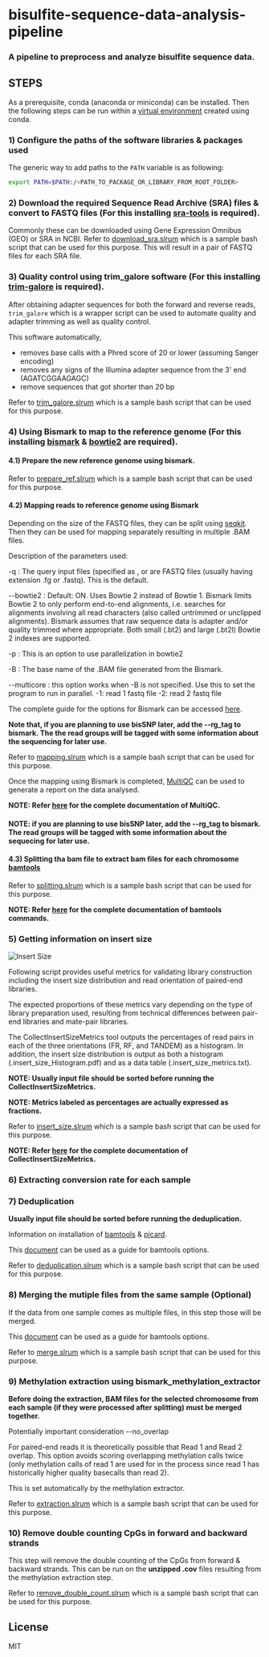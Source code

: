 # bisulfite-sequence-data-analysis-pipeline
### A pipeline to preprocess and analyze bisulfite sequence data.
## STEPS

As a prerequisite, conda (anaconda or miniconda) can be installed. Then the following steps can be run within a [virtual environment](https://uoa-eresearch.github.io/eresearch-cookbook/recipe/2014/11/20/conda/) created using conda.

### 1) Configure the paths of the software libraries & packages used

The generic way to add paths to the `PATH` variable is as following:
```sh
export PATH=$PATH:/<PATH_TO_PACKAGE_OR_LIBRARY_FROM_ROOT_FOLDER>
```

### 2) Download the required Sequence Read Archive (SRA) files & convert to FASTQ files (For this installing [sra-tools](https://anaconda.org/bioconda/sra-tools) is required).

Commonly these can be downloaded using Gene Expression Omnibus (GEO) or SRA in NCBI. Refer to [download_sra.slrum](https://github.com/UdithaM/bisulfite-sequence-data-analysis-pipeline/blob/main/download_sra.slrum) which is a sample bash script that can be used for this purpose. This will result in a pair of FASTQ files for each SRA file.

### 3) Quality control using trim_galore software (For this installing [trim-galore](https://anaconda.org/bioconda/trim-galore) is required).

After obtaining adapter sequences for both the forward and reverse reads, `trim_galore` which is a wrapper script can be used to automate quality and adapter trimming as well as quality control. 

This software automatically,
- removes base calls with a Phred score of 20 or lower (assuming Sanger encoding)
- removes any signs of the Illumina adapter sequence from the 3' end (AGATCGGAAGAGC)
- remove sequences that got shorter than 20 bp

Refer to [trim_galore.slrum](https://github.com/UdithaM/bisulfite-sequence-data-analysis-pipeline/blob/main/trim_galore.slrum) which is a sample bash script that can be used for this purpose.

### 4) Using Bismark to map to the reference genome (For this installing [bismark](https://anaconda.org/bioconda/bismark) & [bowtie2](https://anaconda.org/bioconda/bowtie2) are required).

#### 4.1) Prepare the new reference genome using bismark.

Refer to [prepare_ref.slrum](https://github.com/UdithaM/bisulfite-sequence-data-analysis-pipeline/blob/main/prepare_ref.slrum) which is a sample bash script that can be used for this purpose.

#### 4.2) Mapping reads to reference genome using Bismark

Depending on the size of the FASTQ files, they can be split using [seqkit](https://anaconda.org/bioconda/seqkit). Then they can be used for mapping separately resulting in multiple .BAM files.

Description of the parameters used:

-q : The query input files (specified as , or are FASTQ files (usually having extension .fg or .fastq). This is the default.

--bowtie2 : Default: ON. Uses Bowtie 2 instead of Bowtie 1. Bismark limits Bowtie 2 to only perform end-to-end alignments, i.e. searches for alignments involving all read characters (also called untrimmed or unclipped alignments). Bismark assumes that raw sequence data is adapter and/or quality trimmed where appropriate. Both small (.bt2) and large (.bt2l) Bowtie 2 indexes are supported.

-p : This is an option to use parallelization in bowtie2

-B : The base name of the .BAM file generated from the Bismark.

--multicore : this option works when -B is not specified. Use this to set the program to run in parallel.
-1: read 1 fastq file
-2: read 2 fastq file

The complete guide for the options for Bismark can be accessed [here](https://www.bioinformatics.babraham.ac.uk/projects/bismark/Bismark_User_Guide.pdf).

**Note that, if you are planning to use bisSNP later, add the --rg_tag to bismark. The the read groups will be tagged with some information about the sequencing for later use.**

Refer to [mapping.slrum](https://github.com/UdithaM/bisulfite-sequence-data-analysis-pipeline/blob/main/mapping.slrum) which is a sample bash script that can be used for this purpose.

Once the mapping using Bismark is completed, [MultiQC](https://multiqc.info/) can be used to generate a report on the data analysed.

**NOTE: Refer [here](https://multiqc.info/docs/) for the complete documentation of MultiQC.**

#### NOTE: if you are planning to use bisSNP later, add the --rg_tag to bismark. The read groups will be tagged with some information about the sequecing for later use.

#### 4.3) Splitting tha bam file to extract bam files for each chromosome [bamtools](https://anaconda.org/bioconda/bamtools) 

Refer to [splitting.slrum](https://github.com/UdithaM/bisulfite-sequence-data-analysis-pipeline/blob/main/splitting.slrum) which is a sample bash script that can be used for this purpose.

**NOTE: Refer [here](https://hcc.unl.edu/docs/applications/app_specific/bioinformatics_tools/data_manipulation_tools/bamtools/running_bamtools_commands/) for the complete documentation of bamtools commands.**

### 5) Getting information on **insert size**

![Insert Size](http://www.frontiersin.org/files/Articles/77572/fgene-05-00005-HTML/image_m/fgene-05-00005-g001.jpg)

Following script provides useful metrics for validating library construction including the insert size distribution and read orientation of paired-end libraries.

The expected proportions of these metrics vary depending on the type of library preparation used, resulting from technical differences between pair-end libraries and mate-pair libraries.

The CollectInsertSizeMetrics tool outputs the percentages of read pairs in each of the three orientations (FR, RF, and TANDEM) as a histogram. In addition, the insert size distribution is output as both a histogram (.insert_size_Histogram.pdf) and as a data table (.insert_size_metrics.txt).

**NOTE: Usually input file should be sorted before running the CollectInsertSizeMetrics.**

**NOTE: Metrics labeled as percentages are actually expressed as fractions.**

Refer to [insert_size.slrum](https://github.com/UdithaM/bisulfite-sequence-data-analysis-pipeline/blob/main/insert_size.slrum) which is a sample bash script that can be used for this purpose.

**NOTE: Refer [here](https://gatk.broadinstitute.org/hc/en-us/articles/360037055772-CollectInsertSizeMetrics-Picard-) for the complete documentation of CollectInsertSizeMetrics.**


### 6) Extracting **conversion rate** for each sample

### 7) Deduplication

**Usually input file should be sorted before running the deduplication.**

Information on installation of [bamtools](https://anaconda.org/bioconda/bamtools) & [picard](https://anaconda.org/bioconda/picard).

This [document](https://raw.githubusercontent.com/wiki/pezmaster31/bamtools/Tutorial_Toolkit_BamTools-1.0.pdf) can be used as a guide for bamtools options.

Refer to [deduplication.slrum](https://github.com/UdithaM/bisulfite-sequence-data-analysis-pipeline/blob/main/deduplication.slrum) which is a sample bash script that can be used for this purpose.

### 8) Merging the mutiple files from the same sample (Optional)

If the data from one sample comes as multiple files, in this step those will be merged.

This [document](https://raw.githubusercontent.com/wiki/pezmaster31/bamtools/Tutorial_Toolkit_BamTools-1.0.pdf) can be used as a guide for bamtools options.

Refer to [merge.slrum](https://github.com/UdithaM/bisulfite-sequence-data-analysis-pipeline/blob/main/merge.slrum) which is a sample bash script that can be used for this purpose.

### 9) Methylation extraction using bismark_methylation_extractor

**Before doing the extraction, BAM files for the selected chromosome from each sample (if they were processed after splitting) must be merged together.**

Potentially important consideration --no_overlap

For paired-end reads it is theoretically possible that Read 1 and Read 2 overlap. This option avoids scoring overlapping methylation calls twice (only methylation calls of read 1 are used for in the process since read 1 has historically higher quality basecalls than read 2).

This is set automatically by the methylation extractor.

Refer to [extraction.slrum](https://github.com/UdithaM/bisulfite-sequence-data-analysis-pipeline/blob/main/extraction.slrum) which is a sample bash script that can be used for this purpose.


### 10) Remove double counting CpGs in forward and backward strands

This step will remove the double counting of the CpGs from forward & backward strands. This can be run on the **unzipped .cov** files resulting from the methylation extraction step.

Refer to [remove_double_count.slrum](https://github.com/UdithaM/bisulfite-sequence-data-analysis-pipeline/blob/main/remove_double_count.slrum) which is a sample bash script that can be used for this purpose.

## License

MIT

